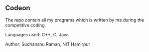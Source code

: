 ## Codeon

The repo contain all my programs which is written by me during the competitive coding.

Languages used: C++, C, Java

Author: Sudhanshu Raman, NIT Hamirpur
